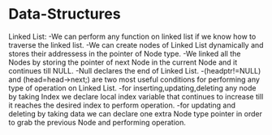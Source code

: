 # Data-Structures

Linked List:
-We can perform any function on linked list if we know how to traverse the linked list. 
-We can create nodes of Linked List dynamically and stores their addressess in the pointer of Node type.
-We linked all the Nodes by storing the pointer of next Node in the current Node and it continues till NULL.
-Null declares the end of Linked List.
-(headptr!=NULL)  and (head=head->next;) are two most useful conditions for performing any type of operation on Linked List.
-for inserting,updating,deleting any node by taking Index we declare local index variable that continues to increase till it reaches the desired index to perform operation.
-for updating and deleting by taking data we can declare one extra Node type pointer in order to grab the previous Node and performing operation.
